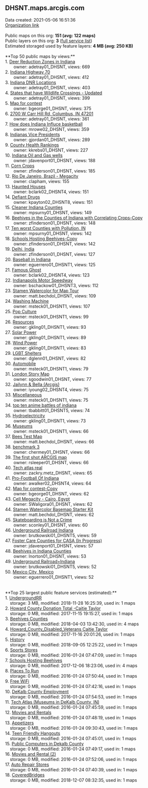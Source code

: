 <h2>DHSNT.maps.arcgis.com</h2> Data created: 2021-05-06 16:51:36 <br /><a target='new' href='https://DHSNT.maps.arcgis.com'>Organization link</a><br /><br />Public maps on this org: <b>151 (avg: 122 maps)</b><br />Public layers on this org: <b>3 </b>(<a target='new' href='https://services.arcgis.com/9ncHB5rI7jzhDQAL/ArcGIS/rest/services'>full service list</a>)<br />Estimated storaged used by feature layers: <b>4 MB (avg: 250 KB)</b><br /><br />**Top 50 public maps by views:**<br />  1. <a target='new' href='https://www.arcgis.com/home/item.html?id=2e722e7086f8409fa895ae3f597b3da9'>Deer Reduction Zones in Indiana</a> <br />  &nbsp;&nbsp;&nbsp;&nbsp; &nbsp;&nbsp;owner: adetray01_DHSNT, views: 669<br />  2. <a target='new' href='https://www.arcgis.com/home/item.html?id=b4686312f4594cfeacbdbe2d16013b45'>Indiana Highway 70</a> <br />  &nbsp;&nbsp;&nbsp;&nbsp; &nbsp;&nbsp;owner: adetray01_DHSNT, views: 412<br />  3. <a target='new' href='https://www.arcgis.com/home/item.html?id=ea47ec7e9d65486b99bd2682f0fd507c'>Indiana DNR Locations</a> <br />  &nbsp;&nbsp;&nbsp;&nbsp; &nbsp;&nbsp;owner: adetray01_DHSNT, views: 403<br />  4. <a target='new' href='https://www.arcgis.com/home/item.html?id=ae5c96b848704db78fdcea8b1e58555d'>States that have Wildlife Crossings - Updated</a> <br />  &nbsp;&nbsp;&nbsp;&nbsp; &nbsp;&nbsp;owner: adetray01_DHSNT, views: 399<br />  5. <a target='new' href='https://www.arcgis.com/home/item.html?id=a7bb3939f34c4205aa1b3265d9224a54'>Map for contest</a> <br />  &nbsp;&nbsp;&nbsp;&nbsp; &nbsp;&nbsp;owner: bgeorge01_DHSNT, views: 375<br />  6. <a target='new' href='https://www.arcgis.com/home/item.html?id=ce5fbab8feb942ee9d8f246c6e36c73b'>2700 W Carr Hill Rd, Columbus, IN 47201</a> <br />  &nbsp;&nbsp;&nbsp;&nbsp; &nbsp;&nbsp;owner: adetray01_DHSNT, views: 361<br />  7. <a target='new' href='https://www.arcgis.com/home/item.html?id=58cf7c5e9d604a36a9b46aa51dbb31fa'>How does Indiana Influce basketball</a> <br />  &nbsp;&nbsp;&nbsp;&nbsp; &nbsp;&nbsp;owner: mrowe02_DHSNT, views: 359<br />  8. <a target='new' href='https://www.arcgis.com/home/item.html?id=97405887231d421d90057a88f32f70c0'>Indianas Vice Presidents</a> <br />  &nbsp;&nbsp;&nbsp;&nbsp; &nbsp;&nbsp;owner: gjordan01_DHSNT, views: 289<br />  9. <a target='new' href='https://www.arcgis.com/home/item.html?id=ce3f8e1cc8aa43eebd53a274881505eb'>County Health Rankings</a> <br />  &nbsp;&nbsp;&nbsp;&nbsp; &nbsp;&nbsp;owner: kkrebs01_DHSNT, views: 227<br />  10. <a target='new' href='https://www.arcgis.com/home/item.html?id=cf03c90da56e4f3ba39bafe13d17f00d'>Indiana Oil and Gas wells</a> <br />  &nbsp;&nbsp;&nbsp;&nbsp; &nbsp;&nbsp;owner: jdavenport01_DHSNT, views: 188<br />  11. <a target='new' href='https://www.arcgis.com/home/item.html?id=c9ae84a07941434f9cb05f36260746bc'>Corn Crops</a> <br />  &nbsp;&nbsp;&nbsp;&nbsp; &nbsp;&nbsp;owner: zfinderson01_DHSNT, views: 185<br />  12. <a target='new' href='https://www.arcgis.com/home/item.html?id=359d943158ce4b078c0eca6e0ebda199'>Rio De Janeiro, Brazil - Megacity</a> <br />  &nbsp;&nbsp;&nbsp;&nbsp; &nbsp;&nbsp;owner: clapham, views: 155<br />  13. <a target='new' href='https://www.arcgis.com/home/item.html?id=b1a7e6d59bb64e7e953c4861d59b2b9e'>Haunted Houses</a> <br />  &nbsp;&nbsp;&nbsp;&nbsp; &nbsp;&nbsp;owner: bclark02_DHSNT4, views: 151<br />  14. <a target='new' href='https://www.arcgis.com/home/item.html?id=e876b69d759c49aa90f5c0948e077cbe'>Defiant Drugs</a> <br />  &nbsp;&nbsp;&nbsp;&nbsp; &nbsp;&nbsp;owner: kpayton02_DHSNT8, views: 151<br />  15. <a target='new' href='https://www.arcgis.com/home/item.html?id=e398775f06ac439dbc928ff187825024'>Cleaner Indiana Counties</a> <br />  &nbsp;&nbsp;&nbsp;&nbsp; &nbsp;&nbsp;owner: mpsurny01_DHSNT, views: 149<br />  16. <a target='new' href='https://www.arcgis.com/home/item.html?id=7f306496c6fa4474994eed3b8e24e2cb'>Beehives in the Counties of Indiana with Correlating Crops-Copy</a> <br />  &nbsp;&nbsp;&nbsp;&nbsp; &nbsp;&nbsp;owner: zfinderson01_DHSNT, views: 148<br />  17. <a target='new' href='https://www.arcgis.com/home/item.html?id=b8bd79eea5b3477aa2e4a1e28998c473'>Ten worst Counties with Pollution, IN</a> <br />  &nbsp;&nbsp;&nbsp;&nbsp; &nbsp;&nbsp;owner: mpsurny01_DHSNT, views: 142<br />  18. <a target='new' href='https://www.arcgis.com/home/item.html?id=c6629a7505744ca18d7e7e01bde88175'>Schools Hosting Beehives-Copy</a> <br />  &nbsp;&nbsp;&nbsp;&nbsp; &nbsp;&nbsp;owner: zfinderson01_DHSNT, views: 142<br />  19. <a target='new' href='https://www.arcgis.com/home/item.html?id=938d7ef25c174fe9a1b7b629eb23fef4'>Delhi, India</a> <br />  &nbsp;&nbsp;&nbsp;&nbsp; &nbsp;&nbsp;owner: zfinderson01_DHSNT, views: 127<br />  20. <a target='new' href='https://www.arcgis.com/home/item.html?id=3512e46a11b644e3878b5f98c354c3ac'>Baseball in Indiana</a> <br />  &nbsp;&nbsp;&nbsp;&nbsp; &nbsp;&nbsp;owner: eguerrero01_DHSNT1, views: 125<br />  21. <a target='new' href='https://www.arcgis.com/home/item.html?id=6ecc29a4c6f34fe2b3936e8db6974a92'>Famous Ghost</a> <br />  &nbsp;&nbsp;&nbsp;&nbsp; &nbsp;&nbsp;owner: bclark02_DHSNT4, views: 123<br />  22. <a target='new' href='https://www.arcgis.com/home/item.html?id=8596fa5227814250a7c0585c0e7d2450'>Indianapolis Motor Speedway</a> <br />  &nbsp;&nbsp;&nbsp;&nbsp; &nbsp;&nbsp;owner: bschackow01_DHSNT3, views: 112<br />  23. <a target='new' href='https://www.arcgis.com/home/item.html?id=8762b8fd3e7c40c89bb1662c6511077f'>Stamen Watercolor for Map Tour</a> <br />  &nbsp;&nbsp;&nbsp;&nbsp; &nbsp;&nbsp;owner: matt.bechdol_DHSNT, views: 109<br />  24. <a target='new' href='https://www.arcgis.com/home/item.html?id=83a9cdf104f74710bc2db82b465a7bbf'>Washing Machine</a> <br />  &nbsp;&nbsp;&nbsp;&nbsp; &nbsp;&nbsp;owner: msteck01_DHSNT1, views: 107<br />  25. <a target='new' href='https://www.arcgis.com/home/item.html?id=f5d5b266ef1e4837b72ece13f5a307b3'>Pop Culture</a> <br />  &nbsp;&nbsp;&nbsp;&nbsp; &nbsp;&nbsp;owner: msteck01_DHSNT1, views: 99<br />  26. <a target='new' href='https://www.arcgis.com/home/item.html?id=dd1726c73fce4081b87f9b03ce21547f'>Resources</a> <br />  &nbsp;&nbsp;&nbsp;&nbsp; &nbsp;&nbsp;owner: gkling01_DHSNT1, views: 93<br />  27. <a target='new' href='https://www.arcgis.com/home/item.html?id=9f8d7d611d154020b22a6369cb5c8d1e'>Solar Power</a> <br />  &nbsp;&nbsp;&nbsp;&nbsp; &nbsp;&nbsp;owner: gkling01_DHSNT1, views: 89<br />  28. <a target='new' href='https://www.arcgis.com/home/item.html?id=60d6fdf21df84b28aca33e0d56a6c9d0'>Wind Power</a> <br />  &nbsp;&nbsp;&nbsp;&nbsp; &nbsp;&nbsp;owner: gkling01_DHSNT1, views: 83<br />  29. <a target='new' href='https://www.arcgis.com/home/item.html?id=f25f366f1cb54521aebf2de20adb97c8'>LGBT Shelters</a> <br />  &nbsp;&nbsp;&nbsp;&nbsp; &nbsp;&nbsp;owner: dglenn01_DHSNT, views: 82<br />  30. <a target='new' href='https://www.arcgis.com/home/item.html?id=e23d28f934a8460f8df6f65cce95ce20'>Automobile</a> <br />  &nbsp;&nbsp;&nbsp;&nbsp; &nbsp;&nbsp;owner: msteck01_DHSNT1, views: 79<br />  31. <a target='new' href='https://www.arcgis.com/home/item.html?id=23497ef5fb5a471088779e614d8d79fd'>London Story Map</a> <br />  &nbsp;&nbsp;&nbsp;&nbsp; &nbsp;&nbsp;owner: sgoodwin01_DHSNT, views: 77<br />  32. <a target='new' href='https://www.arcgis.com/home/item.html?id=201f0a87e76b401d8b1d56a98a7bbf36'>Jailynn & Bella (Arcgis)</a> <br />  &nbsp;&nbsp;&nbsp;&nbsp; &nbsp;&nbsp;owner: iyoung02_DHSNT4, views: 75<br />  33. <a target='new' href='https://www.arcgis.com/home/item.html?id=e584f882f40d490bb4496231d082a076'>Miscellaneous</a> <br />  &nbsp;&nbsp;&nbsp;&nbsp; &nbsp;&nbsp;owner: msteck01_DHSNT1, views: 75<br />  34. <a target='new' href='https://www.arcgis.com/home/item.html?id=06383ae78059415fa03f8528b3dd66cf'>top ten anime battles of indiana</a> <br />  &nbsp;&nbsp;&nbsp;&nbsp; &nbsp;&nbsp;owner: tbabbitt01_DHSNT5, views: 74<br />  35. <a target='new' href='https://www.arcgis.com/home/item.html?id=ce7fff189b914f82b11507aa1637a79c'>Hydroelectricity</a> <br />  &nbsp;&nbsp;&nbsp;&nbsp; &nbsp;&nbsp;owner: gkling01_DHSNT1, views: 73<br />  36. <a target='new' href='https://www.arcgis.com/home/item.html?id=c9fcd09e4d42459c9e1485fe29e341f1'>Museums</a> <br />  &nbsp;&nbsp;&nbsp;&nbsp; &nbsp;&nbsp;owner: msteck01_DHSNT1, views: 66<br />  37. <a target='new' href='https://www.arcgis.com/home/item.html?id=201fe5a6a01d44a686d788c07b36b4e1'>Bees Test Map</a> <br />  &nbsp;&nbsp;&nbsp;&nbsp; &nbsp;&nbsp;owner: matt.bechdol_DHSNT, views: 66<br />  38. <a target='new' href='https://www.arcgis.com/home/item.html?id=f37f19fc9cc4495e8355e6255184bd49'>benchmark 3</a> <br />  &nbsp;&nbsp;&nbsp;&nbsp; &nbsp;&nbsp;owner: chermey01_DHSNT, views: 66<br />  39. <a target='new' href='https://www.arcgis.com/home/item.html?id=5cd9a1f2a9e6430e8fe280bcd229fbff'>The first shot ARCGIS map</a> <br />  &nbsp;&nbsp;&nbsp;&nbsp; &nbsp;&nbsp;owner: rsleeper01_DHSNT, views: 66<br />  40. <a target='new' href='https://www.arcgis.com/home/item.html?id=e22012660c59427dadb80331a30aec18'>Tech atlas real</a> <br />  &nbsp;&nbsp;&nbsp;&nbsp; &nbsp;&nbsp;owner: zackry.metz_DHSNT, views: 65<br />  41. <a target='new' href='https://www.arcgis.com/home/item.html?id=75f6067e1ccc4c048e9417e1bd39c330'>Pro-Football Of Indiana</a> <br />  &nbsp;&nbsp;&nbsp;&nbsp; &nbsp;&nbsp;owner: awalker02_DHSNT4, views: 64<br />  42. <a target='new' href='https://www.arcgis.com/home/item.html?id=f9e374400eb042b78e8ada7de9edd0a2'>Map for contest-Copy</a> <br />  &nbsp;&nbsp;&nbsp;&nbsp; &nbsp;&nbsp;owner: bgeorge01_DHSNT, views: 62<br />  43. <a target='new' href='https://www.arcgis.com/home/item.html?id=be8f2558a132415a9d1293555886e382'>Cell Megacity - Cairo, Egypt</a> <br />  &nbsp;&nbsp;&nbsp;&nbsp; &nbsp;&nbsp;owner: SWaligora01_DHSNT, views: 62<br />  44. <a target='new' href='https://www.arcgis.com/home/item.html?id=7fd8d37c1f384233ad9d37e41575fd0d'>Stamen Watercolor Basemap Starter Kit</a> <br />  &nbsp;&nbsp;&nbsp;&nbsp; &nbsp;&nbsp;owner: matt.bechdol_DHSNT, views: 62<br />  45. <a target='new' href='https://www.arcgis.com/home/item.html?id=c277c55b37b949d99db204bc01f3b3d9'>Skateboarding is Not a Crime</a> <br />  &nbsp;&nbsp;&nbsp;&nbsp; &nbsp;&nbsp;owner: sconley01_DHSNT, views: 60<br />  46. <a target='new' href='https://www.arcgis.com/home/item.html?id=7682068e117b48cb8e79baff412de306'>Underground Railroad Indiana</a> <br />  &nbsp;&nbsp;&nbsp;&nbsp; &nbsp;&nbsp;owner: brutkowski01_DHSNT5, views: 59<br />  47. <a target='new' href='https://www.arcgis.com/home/item.html?id=c1d7ffb2d50e4d4cbf0829d1a48de2d5'>Foster Care Counties for CASA (In Progress)</a> <br />  &nbsp;&nbsp;&nbsp;&nbsp; &nbsp;&nbsp;owner: jdavenport01_DHSNT, views: 57<br />  48. <a target='new' href='https://www.arcgis.com/home/item.html?id=3feffa4820cf4f45b500cfee950d038c'>Beehives in Indiana Counties</a> <br />  &nbsp;&nbsp;&nbsp;&nbsp; &nbsp;&nbsp;owner: lnorton01_DHSNT, views: 53<br />  49. <a target='new' href='https://www.arcgis.com/home/item.html?id=00c09a980d604400a185e8114b8074f5'>Underground Railroad=Indiana</a> <br />  &nbsp;&nbsp;&nbsp;&nbsp; &nbsp;&nbsp;owner: brutkowski01_DHSNT5, views: 52<br />  50. <a target='new' href='https://www.arcgis.com/home/item.html?id=a16c5b3192e64961bcfcb03b963220c1'>Mexico City, Mexico</a> <br />  &nbsp;&nbsp;&nbsp;&nbsp; &nbsp;&nbsp;owner: eguerrero01_DHSNT1, views: 52<br /><br /><br />**Top 25 largest public feature services (estimated):**<br /> 1. <a target='new' href='https://www.arcgis.com/home/item.html?id=090670438d6249c9a10b412f06d157fe'>UndergroundRR</a><br /> &nbsp;&nbsp;&nbsp;&nbsp;storage: 3 MB, modified: 2018-11-28 16:25:39,  used in: 1 maps<br /> 2. <a target='new' href='https://www.arcgis.com/home/item.html?id=a9d46f90d5de4b5e8443f9b49e9b86ea'>Howard County Donation Total -Caitie Taylor</a><br /> &nbsp;&nbsp;&nbsp;&nbsp;storage: 0 MB, modified: 2017-11-15 19:15:27,  used in: 1 maps<br /> 3. <a target='new' href='https://www.arcgis.com/home/item.html?id=2ef58faf8da14931b8b30d1f70c4ea96'>Beehives Counties</a><br /> &nbsp;&nbsp;&nbsp;&nbsp;storage: 0 MB, modified: 2018-04-03 13:42:30,  used in: 4 maps<br /> 4. <a target='new' href='https://www.arcgis.com/home/item.html?id=97f91e061e8d438bbb9f576c82665be2'>Howard_County_Disabled_Veterans Caitie Taylor</a><br /> &nbsp;&nbsp;&nbsp;&nbsp;storage: 0 MB, modified: 2017-11-16 20:01:26,  used in: 1 maps<br /> 5. <a target='new' href='https://www.arcgis.com/home/item.html?id=3cf2e0092f82440386486dec0cea0f1c'>History</a><br /> &nbsp;&nbsp;&nbsp;&nbsp;storage: 0 MB, modified: 2018-09-05 12:25:22,  used in: 1 maps<br /> 6. <a target='new' href='https://www.arcgis.com/home/item.html?id=69a7ba600e194feb8446842f24bbe2b5'>Sports Stores</a><br /> &nbsp;&nbsp;&nbsp;&nbsp;storage: 0 MB, modified: 2016-01-24 07:47:09,  used in: 1 maps<br /> 7. <a target='new' href='https://www.arcgis.com/home/item.html?id=eadaafe6a8ba44bb9206ced9b5ef4017'>Schools Hosting Beehives</a><br /> &nbsp;&nbsp;&nbsp;&nbsp;storage: 0 MB, modified: 2017-12-06 18:23:06,  used in: 4 maps<br /> 8. <a target='new' href='https://www.arcgis.com/home/item.html?id=eef2fac181514a5780e2619f61164b63'>Places To Run</a><br /> &nbsp;&nbsp;&nbsp;&nbsp;storage: 0 MB, modified: 2016-01-24 07:50:44,  used in: 1 maps<br /> 9. <a target='new' href='https://www.arcgis.com/home/item.html?id=1f909b85e54a45eea902659c867d1e42'>Free WiFi</a><br /> &nbsp;&nbsp;&nbsp;&nbsp;storage: 0 MB, modified: 2016-01-24 07:42:16,  used in: 1 maps<br /> 10. <a target='new' href='https://www.arcgis.com/home/item.html?id=203f3f1991c244f3861682b1cb98309d'>DeKalb County Employment</a><br /> &nbsp;&nbsp;&nbsp;&nbsp;storage: 0 MB, modified: 2016-01-24 07:54:53,  used in: 1 maps<br /> 11. <a target='new' href='https://www.arcgis.com/home/item.html?id=36fa11c0a93248eab91fb91dd6f2906d'>Tech Atlas (Museums in DeKalb County, IN)</a><br /> &nbsp;&nbsp;&nbsp;&nbsp;storage: 0 MB, modified: 2016-01-24 07:45:59,  used in: 1 maps<br /> 12. <a target='new' href='https://www.arcgis.com/home/item.html?id=3893ac8adc524e41bf2264f11d87c8ce'>Movies and Rentals</a><br /> &nbsp;&nbsp;&nbsp;&nbsp;storage: 0 MB, modified: 2016-01-24 07:48:19,  used in: 1 maps<br /> 13. <a target='new' href='https://www.arcgis.com/home/item.html?id=aa1877b8c09a4616b18f6b79559494d0'>Appetizers</a><br /> &nbsp;&nbsp;&nbsp;&nbsp;storage: 0 MB, modified: 2016-01-24 09:30:43,  used in: 1 maps<br /> 14. <a target='new' href='https://www.arcgis.com/home/item.html?id=3679704fd83848bc9e64b1071619dc32'>Teen Friendly Hangouts</a><br /> &nbsp;&nbsp;&nbsp;&nbsp;storage: 0 MB, modified: 2016-01-24 07:45:01,  used in: 1 maps<br /> 15. <a target='new' href='https://www.arcgis.com/home/item.html?id=1ddbad005a0c4400a1cd66756fdb93d8'>Public Computers in Dekalb County</a><br /> &nbsp;&nbsp;&nbsp;&nbsp;storage: 0 MB, modified: 2016-01-24 07:49:17,  used in: 1 maps<br /> 16. <a target='new' href='https://www.arcgis.com/home/item.html?id=7a3b0e6bcca948d180573bfcbb2fa68e'>Movies and Rental (2)</a><br /> &nbsp;&nbsp;&nbsp;&nbsp;storage: 0 MB, modified: 2016-01-24 07:52:06,  used in: 1 maps<br /> 17. <a target='new' href='https://www.arcgis.com/home/item.html?id=2640123b22bb4582869b8f70fbbc475c'>Auto Repair Stores</a><br /> &nbsp;&nbsp;&nbsp;&nbsp;storage: 0 MB, modified: 2016-01-24 07:40:39,  used in: 1 maps<br /> 18. <a target='new' href='https://www.arcgis.com/home/item.html?id=a5442394e28d4cdead7fc95c74399316'>CoveredBridges</a><br /> &nbsp;&nbsp;&nbsp;&nbsp;storage: 0 MB, modified: 2018-12-07 08:32:35,  used in: 1 maps<br />